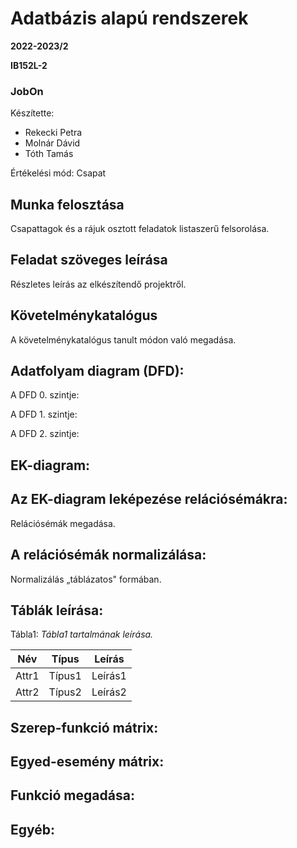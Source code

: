 # Adatbázis alapú rendszerek

**2022-2023/2**

**IB152L-2**

### JobOn

Készítette:
 * Rekecki Petra
 * Molnár Dávid
 * Tóth Tamás

Értékelési mód: Csapat

## Munka felosztása

Csapattagok és a rájuk osztott feladatok listaszerű felsorolása.

## Feladat szöveges leírása

Részletes leírás az elkészítendő projektről.

## Követelménykatalógus

A követelménykatalógus tanult módon való megadása.

## Adatfolyam diagram (DFD):

A DFD 0. szintje:

A DFD 1. szintje:

A DFD 2. szintje:

## EK-diagram:

## Az EK-diagram leképezése relációsémákra:

Relációsémák megadása.

## A relációsémák normalizálása:

Normalizálás „táblázatos" formában.

## Táblák leírása:

Tábla1: _Tábla1 tartalmának leírása._

| **Név** | **Típus** | **Leírás** |
| ------- | --------- | ---------- |
| Attr1   | Típus1    | Leírás1    |
| Attr2   | Típus2    | Leírás2    |

## Szerep-funkció mátrix:

## Egyed-esemény mátrix:

## Funkció megadása:

## Egyéb:


